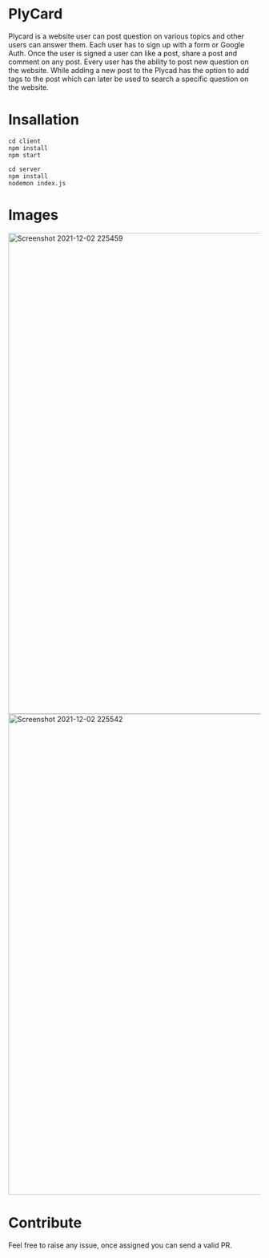 # PlyCard
Plycard is a website user can post question on various topics and other users can answer them. Each user has to sign up with a form or Google Auth. Once the user is signed a user can like a post, share a post and comment on any post. Every user has the ability to post new question on the website. While adding a new post to the Plycad has the option to add tags to the post which can later be used to search a specific question on the website. 

# Insallation 
```
cd client
npm install 
npm start
```
```
cd server
npm install 
nodemon index.js
```

# Images 

<img width="959" alt="Screenshot 2021-12-02 225459" src="https://user-images.githubusercontent.com/67458417/144472227-454f2b16-db07-41f5-a0e4-dc742162e822.png">
<img width="959" alt="Screenshot 2021-12-02 225542" src="https://user-images.githubusercontent.com/67458417/144472321-4796ae4d-9a77-4043-b72d-b22647cdbbc6.png">

# Contribute 
Feel free to raise any issue, once assigned you can send a valid PR. 


